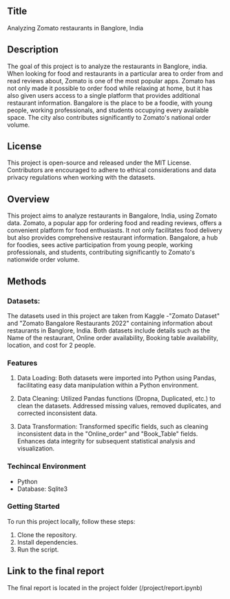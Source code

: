 ## Title

Analyzing Zomato restaurants in Banglore, India

## Description

The goal of this project is to analyze the restaurants in Banglore, india. When looking for food and restaurants in a particular area to order from and read reviews about, Zomato is one of the most popular apps. Zomato has not only made it possible to order food while relaxing at home, but it has also given users access to a single platform that provides additional restaurant information. Bangalore is the place to be a foodie, with young people, working professionals, and students occupying every available space. The city also contributes significantly to Zomato's national order volume. 

## License

This project is open-source and released under the MIT License. Contributors are encouraged to adhere to ethical considerations and data privacy regulations when working with the datasets.

## Overview

This project aims to analyze restaurants in Bangalore, India, using Zomato data. Zomato, a popular app for ordering food and reading reviews, offers a convenient platform for food enthusiasts. It not only facilitates food delivery but also provides comprehensive restaurant information. Bangalore, a hub for foodies, sees active participation from young people, working professionals, and students, contributing significantly to Zomato's nationwide order volume.

## Methods
### Datasets: 

The datasets used in this project are taken from Kaggle -"Zomato Dataset" and "Zomato Bangalore Restaurants 2022" containing information about restaurants in Banglore, India. Both datasets include details such as the Name of the restaurant, Online order availability, Booking table availability, location, and cost for 2 people.

### Features

1. Data Loading: Both datasets were imported into Python using Pandas, facilitating easy data manipulation within a Python environment.

2. Data Cleaning: Utilized Pandas functions (Dropna, Duplicated, etc.) to clean the datasets. Addressed missing values, removed duplicates, and corrected inconsistent data.

3. Data Transformation: Transformed specific fields, such as cleaning inconsistent data in the "Online_order" and "Book_Table" fields. Enhances data integrity for subsequent statistical analysis and visualization.

### Techincal Environment
- Python
- Database: Sqlite3

### Getting Started
To run this project locally, follow these steps:
1. Clone the repository.
2. Install dependencies.
3. Run the script.


## Link to the final report

The final report is located in the project folder (/project/report.ipynb)

